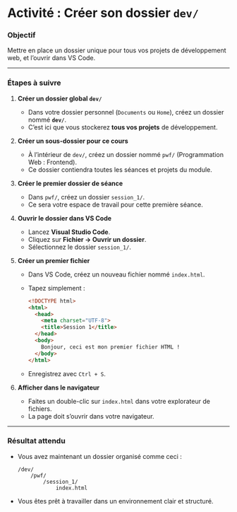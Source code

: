 # Activité : Créer son dossier `dev/`

### Objectif

Mettre en place un dossier unique pour tous vos projets de développement web, et l’ouvrir dans VS Code.

---

### Étapes à suivre

1. **Créer un dossier global `dev/`**

   * Dans votre dossier personnel (`Documents` ou `Home`), créez un dossier nommé **`dev/`**.
   * C’est ici que vous stockerez **tous vos projets** de développement.

2. **Créer un sous-dossier pour ce cours**

   * À l’intérieur de `dev/`, créez un dossier nommé `pwf/` (Programmation Web : Frontend).
   * Ce dossier contiendra toutes les séances et projets du module.

3. **Créer le premier dossier de séance**

   * Dans `pwf/`, créez un dossier `session_1/`.
   * Ce sera votre espace de travail pour cette première séance.

4. **Ouvrir le dossier dans VS Code**

   * Lancez **Visual Studio Code**.
   * Cliquez sur **Fichier → Ouvrir un dossier**.
   * Sélectionnez le dossier `session_1/`.

5. **Créer un premier fichier**

   * Dans VS Code, créez un nouveau fichier nommé `index.html`.
   * Tapez simplement :

     ```html
     <!DOCTYPE html>
     <html>
       <head>
         <meta charset="UTF-8">
         <title>Session 1</title>
       </head>
       <body>
         Bonjour, ceci est mon premier fichier HTML !
       </body>
     </html>
     ```
   * Enregistrez avec `Ctrl + S`.

6. **Afficher dans le navigateur**

   * Faites un double-clic sur `index.html` dans votre explorateur de fichiers.
   * La page doit s’ouvrir dans votre navigateur.

---

### Résultat attendu

* Vous avez maintenant un dossier organisé comme ceci :

  ```
  /dev/
      /pwf/
          /session_1/
              index.html
  ```
* Vous êtes prêt à travailler dans un environnement clair et structuré.
